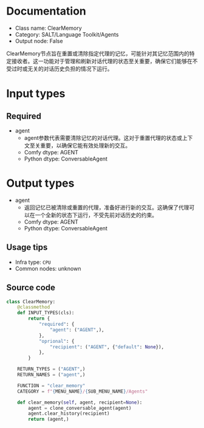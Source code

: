 
# Documentation
- Class name: ClearMemory
- Category: SALT/Language Toolkit/Agents
- Output node: False

ClearMemory节点旨在重置或清除指定代理的记忆，可能针对其记忆范围内的特定接收者。这一功能对于管理和刷新对话代理的状态至关重要，确保它们能够在不受过时或无关的对话历史负担的情况下运行。

# Input types
## Required
- agent
    - agent参数代表需要清除记忆的对话代理。这对于重置代理的状态或上下文至关重要，以确保它能有效处理新的交互。
    - Comfy dtype: AGENT
    - Python dtype: ConversableAgent

# Output types
- agent
    - 返回记忆已被清除或重置的代理，准备好进行新的交互。这确保了代理可以在一个全新的状态下运行，不受先前对话历史的约束。
    - Comfy dtype: AGENT
    - Python dtype: ConversableAgent


## Usage tips
- Infra type: `CPU`
- Common nodes: unknown


## Source code
```python
class ClearMemory:
	@classmethod
	def INPUT_TYPES(cls):
		return {
			"required": {
				"agent": ("AGENT",),
			},
			"oprional": {
				"recipient": ("AGENT", {"default": None}),
			},
		}

	RETURN_TYPES = ("AGENT",)
	RETURN_NAMES = ("agent",)

	FUNCTION = "clear_memory"
	CATEGORY = f"{MENU_NAME}/{SUB_MENU_NAME}/Agents"

	def clear_memory(self, agent, recipient=None):
		agent = clone_conversable_agent(agent)
		agent.clear_history(recipient)
		return (agent,)

```
